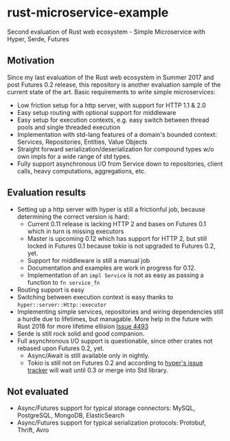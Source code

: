 # rust-microservice-example
Second evaluation of Rust web ecosystem - Simple Microservice with Hyper, Serde, Futures

## Motivation

Since my last evaluation of the Rust web ecosystem in Summer 2017 and post Futures 0.2 release, this repository is another evaluation sample of the current state of the art. 
Basic requirements to write simple microservices:
- Low friction setup for a http server, with support for HTTP 1.1 & 2.0
- Easy setup routing with optional support for middleware
- Easy setup for execution contexts, e.g. easy switch between thread pools and single threaded execution
- Implementation with std-lang features of a domain's bounded context: Services, Repositories, Entities, Value Objects
- Straight forward serialization/deserialization for compound types w/o own impls for a wide range of std types.
- Fully support asynchronous I/O from Service down to repositories, client calls, heavy computations, aggregations, etc.

## Evaluation results

- Setting up a http server with hyper is still a frictionful job, because determining the correct version is hard:
  - Current 0.11 release is lacking HTTP 2 and bases on Futures 0.1 which in turn is missing executors
  - Master is upcoming 0.12 which has support for HTTP 2, but still locked in Futures 0.1 because tokio is not upgraded to Futures 0.2, yet.
  - Support for middleware is still a manual job
  - Documentation and examples are work in progress for 0.12.
  - Implementation of an `impl Service` is not as easy as passing a function to `fn service_fn`
- Routing support is easy
- Switching between execution context is easy thanks to `hyper::server::Http::executor`
- Implementing simple services, repositories and wiring dependencies still a hurdle due to lifetimes, but managable. More help in the future with Rust 2018 for more lifetime ellision [Issue 4493](https://github.com/rust-lang/rust/issues/44493)
- Serde is still rock solid and good companion.
- Full asynchronous I/O support is questionable, since other crates not rebased upon Futures 0.2, yet.
  - Async/Await is still available only in nightly.
  - Tokio is still not on Futures 0.2 and according to [hyper's issue tracker](https://github.com/hyperium/hyper/pull/1482) will wait until 0.3 or merge into Std library.

## Not evaluated

- Async/Futures support for typical storage connectors: MySQL, PostgreSQL, MongoDB, ElasticSearch
- Async/Futures support for typical serialization protocols: Protobuf, Thrift, Avro
